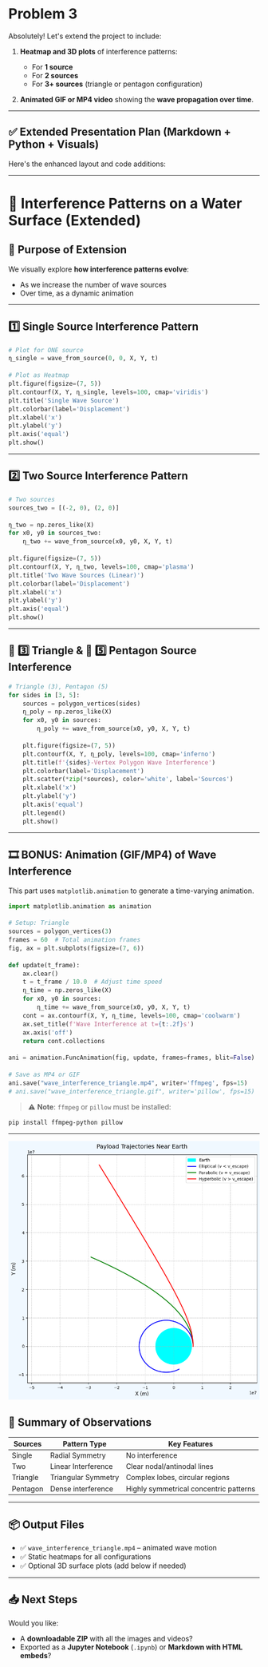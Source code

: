 # Problem 3

Absolutely! Let's extend the project to include:

1. **Heatmap and 3D plots** of interference patterns:

   * For **1 source**
   * For **2 sources**
   * For **3+ sources** (triangle or pentagon configuration)

2. **Animated GIF or MP4 video** showing the **wave propagation over time**.

---

## ✅ Extended Presentation Plan (Markdown + Python + Visuals)

Here's the enhanced layout and code additions:

---

# 🌊 Interference Patterns on a Water Surface (Extended)

## 📌 Purpose of Extension

We visually explore **how interference patterns evolve**:

* As we increase the number of wave sources
* Over time, as a dynamic animation

---

## 1️⃣ **Single Source Interference Pattern**

```python
# Plot for ONE source
η_single = wave_from_source(0, 0, X, Y, t)

# Plot as Heatmap
plt.figure(figsize=(7, 5))
plt.contourf(X, Y, η_single, levels=100, cmap='viridis')
plt.title('Single Wave Source')
plt.colorbar(label='Displacement')
plt.xlabel('x')
plt.ylabel('y')
plt.axis('equal')
plt.show()
```

---

## 2️⃣ **Two Source Interference Pattern**

```python
# Two sources
sources_two = [(-2, 0), (2, 0)]

η_two = np.zeros_like(X)
for x0, y0 in sources_two:
    η_two += wave_from_source(x0, y0, X, Y, t)

plt.figure(figsize=(7, 5))
plt.contourf(X, Y, η_two, levels=100, cmap='plasma')
plt.title('Two Wave Sources (Linear)')
plt.colorbar(label='Displacement')
plt.xlabel('x')
plt.ylabel('y')
plt.axis('equal')
plt.show()
```

---

## 🔺 3️⃣ Triangle & 🔷 5️⃣ Pentagon Source Interference

```python
# Triangle (3), Pentagon (5)
for sides in [3, 5]:
    sources = polygon_vertices(sides)
    η_poly = np.zeros_like(X)
    for x0, y0 in sources:
        η_poly += wave_from_source(x0, y0, X, Y, t)

    plt.figure(figsize=(7, 5))
    plt.contourf(X, Y, η_poly, levels=100, cmap='inferno')
    plt.title(f'{sides}-Vertex Polygon Wave Interference')
    plt.colorbar(label='Displacement')
    plt.scatter(*zip(*sources), color='white', label='Sources')
    plt.xlabel('x')
    plt.ylabel('y')
    plt.axis('equal')
    plt.legend()
    plt.show()
```

---

## 🎞️ BONUS: **Animation (GIF/MP4) of Wave Interference**

This part uses `matplotlib.animation` to generate a time-varying animation.

```python
import matplotlib.animation as animation

# Setup: Triangle
sources = polygon_vertices(3)
frames = 60  # Total animation frames
fig, ax = plt.subplots(figsize=(7, 6))

def update(t_frame):
    ax.clear()
    t = t_frame / 10.0  # Adjust time speed
    η_time = np.zeros_like(X)
    for x0, y0 in sources:
        η_time += wave_from_source(x0, y0, X, Y, t)
    cont = ax.contourf(X, Y, η_time, levels=100, cmap='coolwarm')
    ax.set_title(f'Wave Interference at t={t:.2f}s')
    ax.axis('off')
    return cont.collections

ani = animation.FuncAnimation(fig, update, frames=frames, blit=False)

# Save as MP4 or GIF
ani.save("wave_interference_triangle.mp4", writer='ffmpeg', fps=15)
# ani.save("wave_interference_triangle.gif", writer='pillow', fps=15)
```

> ⚠️ **Note**: `ffmpeg` or `pillow` must be installed:

```bash
pip install ffmpeg-python pillow
```


---

![alt text](image-13.png)




## 🧠 Summary of Observations

| Sources  | Pattern Type        | Key Features                           |
| -------- | ------------------- | -------------------------------------- |
| Single   | Radial Symmetry     | No interference                        |
| Two      | Linear Interference | Clear nodal/antinodal lines            |
| Triangle | Triangular Symmetry | Complex lobes, circular regions        |
| Pentagon | Dense interference  | Highly symmetrical concentric patterns |

---

## 📦 Output Files

* ✅ `wave_interference_triangle.mp4` – animated wave motion
* ✅ Static heatmaps for all configurations
* ✅ Optional 3D surface plots (add below if needed)

---

## 📥 Next Steps

Would you like:

* A **downloadable ZIP** with all the images and videos?
* Exported as a **Jupyter Notebook** (`.ipynb`) or **Markdown with HTML embeds**?

